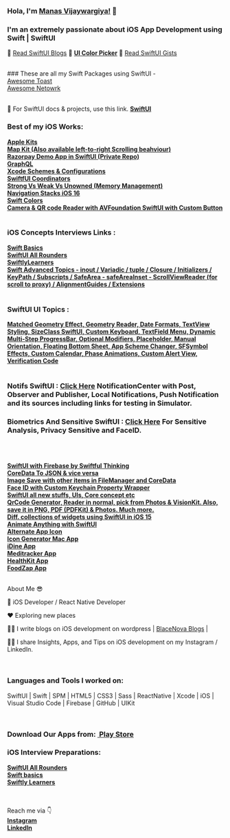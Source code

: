 ### Hola, I'm <a href="https://kanishkvijaywargiya.github.io/uicolorpicker.github.io/">Manas Vijaywargiya!</a> :wave:
### I'm an extremely passionate about iOS App Development using Swift | SwiftUI

:telescope: <a href="https://blacenova.wordpress.com/2021/01/17/first-steps-in-swift/">Read SwiftUI Blogs</a>  🌱 <a style="font-weight:bold;" href="https://kanishkvijaywargiya.github.io/uicolorpicker.github.io/">UI Color Picker</a>  :telescope: <a href="https://gist.github.com/manasdevslopes">Read SwiftUI Gists</a>

<br>
### These are all my Swift Packages using SwiftUI - <br><a href="https://github.com/manasdevslopes/AwesomeToastPackage">Awesome Toast</a><br><a href="https://github.com/manasdevslopes/AwesomeNetworkPackage">Awesome Netowrk</a>
<br>

<br>

🌱 For SwiftUI docs & projects, use this link. <a style="font-weight:bold;" href="https://github.com/KanishkVijaywargiya/SwiftUI.readme/blob/main/README.md">SwiftUI</a>
<br>


### Best of my iOS Works: 
<a style="font-weight:bold;" href="https://github.com/manasdevslopes/Apple_Kits_SwiftUI">Apple Kits</a>
<br><a style="font-weight:bold;" href="https://github.com/manasdevslopes/MapKit_SwiftUI">Map Kit (Also available left-to-right Scrolling beahviour)</a>
<br><a style="font-weight:bold;" href="https://github.com/manasdevslopes/Razorpay_SwiftUI">Razorpay Demo App in SwiftUI (Private Repo)</a>
<br><a style="font-weight:bold;" href="https://github.com/manasdevslopes/GraphQL_SwiftUI">GraphQL</a>
<br><a style="font-weight:bold;" href="https://github.com/manasdevslopes/XcodeSchemes_SwiftUI">Xcode Schemes & Configurations</a>
<br><a style="font-weight:bold;" href="https://github.com/manasdevslopes/Coordinator_SwiftUI">SwiftfUI Coordinators</a>
<br><a style="font-weight:bold;" href="https://github.com/manasdevslopes/StrongVsWeakVsUnowned_Swift">Strong Vs Weak Vs Unowned (Memory Management)</a>
<br><a style="font-weight:bold;" href="https://github.com/manasdevslopes/NavigationStacks_iOS16_SwiftUI">Navigation Stacks iOS 16</a>
<br><a style="font-weight:bold;" href="https://github.com/manasdevslopes/Swift_Colors">Swift Colors</a>
<br><a style="font-weight:bold;" href="https://github.com/manasdevslopes/Camera_AVFoundation_SwiftUI">Camera & QR code Reader with AVFoundation SwiftUI with Custom Button</a>
<br><br>


### iOS Concepts Interviews Links : 
<a style="font-weight:bold;" href="https://github.com/manasdevslopes/Swift_Basics">Swift Basics</a>
<br><a style="font-weight:bold;" href="https://github.com/manasdevslopes/SwiftUI_All_Rounders">SwiftUI All Rounders</a>
<br><a style="font-weight:bold;" href="https://github.com/manasdevslopes/SwiftlyLearners_iOSInterview">SwiftlyLearners</a>
<br><a style="font-weight:bold;" href="https://github.com/manasdevslopes/Swift_Advanced_Topics">Swift Advanced Topics - inout / Variadic / tuple / Closure / Initializers / KeyPath / Subscripts / SafeArea - safeAreaInset - ScrollViewReader (for scroll to proxy) / AlignmentGuides / Extensions </a>
<br><br>

### SwiftUI UI Topics : 
<a style="font-weight:bold;" href="https://github.com/manasdevslopes/SwiftUI_UI_Topics">Matched Geometry Effect, Geometry Reader, Date Formats, TextView Styling, SizeClass SwiftUI, Custom Keyboard, TextField Menu, Dynamic Multi-Step ProgressBar, Optional Modifiers, Placeholder, Manual Orientation, Floating Bottom Sheet, App Scheme Changer, SFSymbol Effects, Custom Calendar, Phase Animations, Custom Alert View, Verification Code</a>
<br><br>

### Notifs SwiftUI : <a style="font-weight:bold;" href="https://github.com/manasdevslopes/Notifs_SwiftUI">Click Here</a> NotificationCenter with Post, Observer and Publisher, Local Notifications, Push Notification and its sources including links for testing in Simulator.

### Biometrics And Sensitive SwiftUI : <a style="font-weight:bold;" href="https://github.com/manasdevslopes/BiometricsAndSensitive_SwiftUI">Click Here</a> For Sensitive Analysis, Privacy Sensitive and FaceID.
<br><br>

<a style="font-weight:bold;" href="https://github.com/manasdevslopes/SwiftfulFirebase_SwiftUI.git">SwiftUI with Firebase by Swiftful Thinking</a>
<br><a style="font-weight:bold;" href="https://github.com/manasdevslopes/CoreDataToJSON_JSONToCoreData_SwiftUI">CoreData To JSON & vice versa</a>
<br><a style="font-weight:bold;" href="https://github.com/manasdevslopes/ImageSaveCoreData_SwiftUI">Image Save with other items in FileManager and CoreData</a>
<br><a style="font-weight:bold;" href="https://github.com/manasdevslopes/FaceIDWithKeychain_SwiftUI">Face ID with Custom Keychain Property Wrapper</a>
<br><a style="font-weight:bold;" href="https://github.com/manasdevslopes/SwiftUI_4_Accessory">SwiftUI all new stuffs, UIs, Core concept etc</a>
<br><a style="font-weight:bold;" href="https://github.com/manasdevslopes/BarcodeTextScanner_SwiftUI_VisionKit">QrCode Generator, Reader in normal, pick from Photos & VisionKit. Also, save it in PNG, PDF (PDFKit) & Photos. Much more.</a>
<br><a style="font-weight:bold;" href="https://github.com/manasdevslopes/iOS15WidgetKitSwiftUI">Diff. collections of widgets using SwiftUI in iOS 15</a>
<br><a style="font-weight:bold;" href="https://github.com/manasdevslopes/AnimateAnythingWithSwiftUI">Animate Anything with SwiftUI</a>
<br><a style="font-weight:bold;" href="https://github.com/manasdevslopes/AlternateAppIconSwiftUI">Alternate App Icon</a>
<br><a style="font-weight:bold;" href="https://github.com/manasdevslopes/IconGeneratorMacOSAppSwiftUI">Icon Generator Mac App</a>
<br><a style="font-weight:bold;" href="https://github.com/manasdevslopes/iDine_App_SwiftUI4_iOS16_Xcode14">iDine App</a>
<br><a style="font-weight:bold;" href="https://github.com/manasdevslopes/Medi_Tracker_SwiftUI/tree/development">Meditracker App</a>
<br><a style="font-weight:bold;" href="https://github.com/manasdevslopes/HealthKit_iOS_App_SwiftUI">HealthKit App</a>
<br><a style="font-weight:bold;" href="https://github.com/KanishkVijaywargiya/FoodZap/tree/Development">FoodZap App</a>



<br>About Me 😎<br>

   📱 iOS Developer / React Native Developer<br>
   
   ❤️ Exploring new places<br>
   
   ✍🏻 I write blogs on iOS development on wordpress | <a href="https://blacenova.wordpress.com/blog-2/">BlaceNova Blogs</a> |<br>
   
   💁🏻 I share Insights, Apps, and Tips on iOS development on my Instagram / LinkedIn.
   
<br>



### Languages and Tools I worked on:

SwiftUI | Swift | SPM | HTML5 | CSS3 | Sass | ReactNative | Xcode | iOS | Visual Studio Code | Firebase | GitHub | UIKit

<br>

### Download Our Apps from: <a style="font-weight:bold;" href="https://play.google.com/store/search?q=com.blacenova&c=apps&hl=en_IN">&nbsp;Play Store</a> 


### iOS Interview Preparations: 
<a style="font-weight:bold;" href="https://github.com/manasdevslopes/SwiftUI_All_Rounders">SwiftUI All Rounders </a>
<br><a style="font-weight:bold;" href="https://github.com/manasdevslopes/Swift_Basics">Swift basics</a>
<br><a style="font-weight:bold;" href="https://github.com/manasdevslopes/SwiftlyLearners_iOSInterview">Swiftly Learners</a>
<br><br>

<br>
Reach me via 👇
<br><a style="font-weight:bold;" href="https://www.instagram.com/_iosmanas/">Instagram</a>
<br><a style="font-weight:bold;" href="https://www.linkedin.com/in/manas-vijaywargiya-578375134/">LinkedIn</a>
